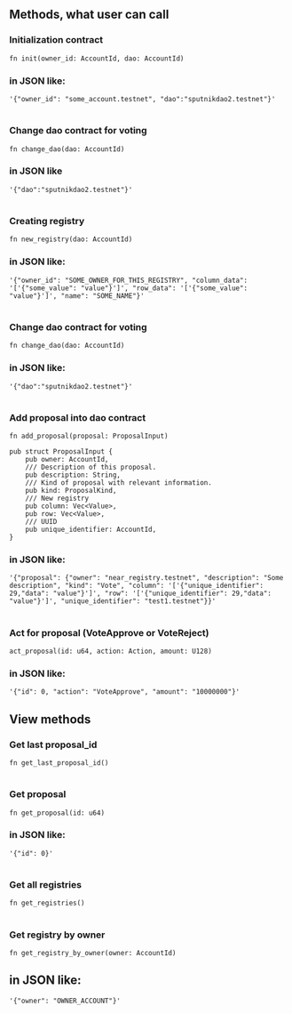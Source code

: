 ## Methods, what user can call

### Initialization contract
```fn init(owner_id: AccountId, dao: AccountId)```
### in JSON like:

`````'{"owner_id": "some_account.testnet", "dao":"sputnikdao2.testnet"}'`````  
#
### Change dao contract for voting
```fn change_dao(dao: AccountId)```
### in JSON like
`````'{"dao":"sputnikdao2.testnet"}'`````

#
### Creating registry
```fn new_registry(dao: AccountId)```
### in JSON like:

`````'{"owner_id": "SOME_OWNER_FOR_THIS_REGISTRY", "column_data": '['{"some_value": "value"}']', "row_data": '['{"some_value": "value"}']', "name": "SOME_NAME"}'`````

#
### Change dao contract for voting
```fn change_dao(dao: AccountId)```
### in JSON like:

`````'{"dao":"sputnikdao2.testnet"}'`````

#
### Add proposal into dao contract
```
fn add_proposal(proposal: ProposalInput)

pub struct ProposalInput {
    pub owner: AccountId,
    /// Description of this proposal.
    pub description: String,
    /// Kind of proposal with relevant information.
    pub kind: ProposalKind,
    /// New registry
    pub column: Vec<Value>,
    pub row: Vec<Value>,
    /// UUID
    pub unique_identifier: AccountId,
}

```

### in JSON like:

`````'{"proposal": {"owner": "near_registry.testnet", "description": "Some description", "kind": "Vote", "column": '['{"unique_identifier": 29,"data": "value"}']', "row": '['{"unique_identifier": 29,"data": "value"}']', "unique_identifier": "test1.testnet"}}'`````

#
### Act for proposal (VoteApprove or VoteReject)
```act_proposal(id: u64, action: Action, amount: U128)```
### in JSON like:

`````'{"id": 0, "action": "VoteApprove", "amount": "10000000"}'`````

## View methods

### Get last proposal_id
```fn get_last_proposal_id()```

#
### Get proposal

```fn get_proposal(id: u64)```

### in JSON like:

```'{"id": 0}'```

#
### Get all registries

```fn get_registries()```

#
### Get registry by owner

```fn get_registry_by_owner(owner: AccountId)```

## in JSON like: 

```'{"owner": "OWNER_ACCOUNT"}'```